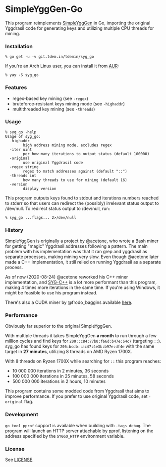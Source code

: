 # SimpleYggGen-Go

This program reimplements
[SimpleYggGen](https://notabug.org/acetone/SimpleYggGen-Bash) in Go, importing
the original Yggdrasil code for generating keys and utilizing multiple CPU
threads for mining.

### Installation

`% go get -u -v git.tdem.in/tdemin/syg_go`

If you're an Arch Linux user, you can install it from
[AUR](https://aur.archlinux.org/packages/syg_go/):

`% yay -S syg_go`

### Features

* regex-based key mining (see `-regex`)
* bruteforce-resistant keys mining mode (see `-highaddr`)
* multithreaded key mining (see `-threads`)

### Usage

```
% syg_go -help
Usage of syg_go:
  -highaddr
        high address mining mode, excludes regex
  -iter uint
        per how many iterations to output status (default 100000)
  -original
        use original Yggdrasil code
  -regex string
        regex to match addresses against (default "::")
  -threads int
        how many threads to use for mining (default 16)
  -version
        display version
```

This program outputs keys found to stdout and iterations numbers reached
to stderr so that users can redirect the (possibly) irrelevant status
output to /dev/null. To redirect status output to /dev/null, run:

```
% syg_go ...flags... 2>/dev/null
```

### History

[SimpleYggGen](https://notabug.org/acetone/SimpleYggGen-Bash) is originally a
project by [@acetone](https://notabug.org/acetone), who wrote a Bash miner for
getting "magic" Yggdrasil addresses following a pattern. The main problem with
his implementation was that it ran grep and yggdrasil as separate processes,
making mining very slow. Even though @acetone later made a C++ implementation,
it still relied on running Yggdrasil as a separate process.

As of now (2020-08-24) @acetone reworked his C++ miner implementation, and
[SYG-C++](https://notabug.org/acetone/SimpleYggGen-CPP) is a lot more performant
than this program, making 4 times more iterations in the same time. If you're
using Windows, it might be feasible to use his program instead.

There's also a CUDA miner by @frodo_baggins available
[here](https://notabug.org/frodo_buggins/ygg-brute).

### Performance

Obviously far superior to the original SimpleYggGen.

With multiple threads it takes SimpleYggGen **a month** to run through a few
million cycles and find keys for `200::c84:77b0:f66d:b47e:64c7` (targeting
`::`). syg_go has found keys for `206:bcdb::ac47:4e3b:b97e:df4e` with the same
target in **27 minutes**, utilizing 8 threads on AMD Ryzen 1700X.

With 8 threads on Ryzen 1700X while searching for `::` this program reaches:

* 10 000 000 iterations in 2 minutes, 36 seconds
* 100 000 000 iterations in 25 minutes, 58 seconds
* 500 000 000 iterations in 2 hours, 10 minutes

This program contains some modded code from Yggdrasil that aims to improve
performance. If you prefer to use original Yggdrasil code, set `-original`
flag.

### Development

`go tool pprof` support is available when building with `-tags debug`. The
program will launch an HTTP server attachable by pprof, listening on the address
specified by the `SYGGO_HTTP` environment variable.

### License

See [LICENSE](LICENSE).
